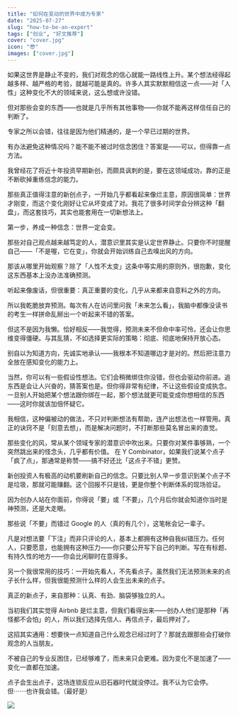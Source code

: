 ```yaml
---
title: "如何在变动的世界中成为专家"
date: "2025-07-27"
slug: "how-to-be-an-expert"
tags: ["创业", "好文推荐"]
cover: "cover.jpg"
icon: "😎"
images: ["cover.jpg"]
---
```

如果这世界是静止不变的，我们对观念的信心就能一路线性上升。某个想法经得起越多样、越严格的考验，就越可能是真的。许多人其实默默相信这一点——对「人性」这种变化不大的领域来说，这么想或许没错。



但对那些会变的东西——也就是几乎所有其他事物——你就不能再这样信任自己的判断了。



专家之所以会错，往往是因为他们精通的，是一个早已过期的世界。



有办法避免这种情况吗？能不能不被过时信念困住？答案是——可以，但得靠一点方法。



我曾经花了将近十年投资早期新创，而颇具讽刺的是，要在这领域成功，靠的正是不断砍掉重练信念的能力。



那些真正值得注意的新创点子，一开始几乎都看起来像烂主意，原因很简单：世界才刚变，而这个变化刚好让它从坏变成了对。我花了很多时间学会分辨这种「翻盘」，而这套技巧，其实也能套用在一切新想法上。



第一步，养成一种信念：世界一定会变。



那些对自己观点越来越笃定的人，潜意识里其实是认定世界静止。只要你不时提醒自己——「不是喔，它在变」，你就会开始训练自己去嗅出风的方向。



那该从哪里开始观察？除了「人性不太变」这条中等实用的原则外，很抱歉，变化这东西基本上没办法准确预测。



听起来像废话，但很重要：真正重要的变化，几乎从来都来自意料之外的方向。



所以我乾脆放弃预测。每次有人在访问里问我「未来怎么看」，我脑中都像没读书的考生一样拼命乱掰出一个听起来不错的答案。



但这不是因为我懒。恰好相反——我觉得，预测未来不但命中率可怜，还会让你思维变得僵硬。与其乱猜，不如选择更实际的策略：彻底、彻底地保持开放心态。



别自以为知道方向，先诚实地承认——我根本不知道哪边才是对的。然后把注意力全放在感知变化的能力上。



当然，你可以有一些假设性想法。它们会稍微绑住你没错，但也会驱动你前进。追东西是会让人兴奋的，猜答案也是。但你得非常有纪律，不让这些假设变成执念。
一旦别人开始把某个想法跟你绑在一起，那个想法就更可能变成你想相信的东西——这时你就该加倍怀疑它。



我相信，这种偏被动的做法，不只对判断想法有帮助，连产出想法也一样管用。真正的诀窍不是「刻意去想」，而是解决问题时，不打断那些莫名冒出来的直觉。



那些变化的风，常从某个领域专家的潜意识中吹出来。只要你对某件事够熟，一个突然跳出来的怪念头，几乎都有价值。
在 Y Combinator，如果我们说某个点子「疯了点」，那通常是称赞——搞不好还比「这点子不错」更赞。



新创投资人有极高的动机要刷新自己的信念。只要比别人早一步意识到某个点子不是垃圾，那就可能赚翻。这个回报不只是钱，更是你整个判断体系的现场验证。



因为创办人站在你面前，你得说「要」或「不要」，几个月后你就会知道你当时是神预测，还是大走眼。



那些说「不要」而错过 Google 的人（真的有几个），这笔帐会记一辈子。



凡是对想法要「下注」而非只评论的人，基本上都拥有这种自我纠错压力。任何人，只要愿意，也能拥有这种压力——你只要公开写下自己的判断。写在有标题、有持久性的地方——你会比闲聊时在意得多。



另一个我很常用的技巧：一开始先看人，不先看点子。虽然我们无法预测未来的点子长什么样，但我很能预测什么样的人会生出未来的点子。



真正的新点子，来自那种：认真、有劲、脑袋够独立的人。



当初我们其实觉得 Airbnb 是烂主意，但我们看得出来——创办人他们是那种「再怪都不会怕」的人，所以我们选择先信人、再信点子，最后押对了。



这招其实通用：想要快一点知道自己什么观念已经过时了？那就去跟那些会打破你观念的人当朋友。



不被自己的专业反困住，已经够难了，而未来只会更难。因为变化不是加速了——变化一直都在加速。



点子会生出点子，这场连锁反应从旧石器时代就没停过。我不认为它会停。
但⋯⋯也许我会错。（最好是）




![](https://prod-files-secure.s3.us-west-2.amazonaws.com/112d0858-5090-4d34-a606-b75eb8d65fd2/46476355-9cf3-4e99-9b7a-3531bc426380/1000202064.png?X-Amz-Algorithm=AWS4-HMAC-SHA256&X-Amz-Content-Sha256=UNSIGNED-PAYLOAD&X-Amz-Credential=ASIAZI2LB466UQ4PJDFW%2F20250818%2Fus-west-2%2Fs3%2Faws4_request&X-Amz-Date=20250818T194442Z&X-Amz-Expires=3600&X-Amz-Security-Token=IQoJb3JpZ2luX2VjEGMaCXVzLXdlc3QtMiJHMEUCIQD07RFZVev5DLalxyZBbQSH7kexJcSaX8KwJtbBi4GV0AIgQOSrgFch3PEiFT3bUIyHkWs6pCNv9wUJgo8Lq400xQMqiAQIrP%2F%2F%2F%2F%2F%2F%2F%2F%2F%2FARAAGgw2Mzc0MjMxODM4MDUiDMIcClN6tQTjbOBXwyrcA94vf06fEH8Fkb4vxoob32UMYnkm4V8ccy2iZOjSQ%2FINp3L2cBdIU0y3DLJZYMkjDmjOZYlky8a9QlE4mu9QIe1xXqHbxNyjfPqbnCOfI4n98bLFLSlbObIqEjvMihS3sV2ZYT6VfNRVSJH8oOibv6WL6YU06q2Abv%2FgPAx835B2%2FQGDP2%2BJRgUnt1nQ50JxaSv4R%2FVsu211dEhcBt8nzUGMD%2BNKESiU2Ht8E0QGLJsx2%2FQpz7%2BvvUb%2B8QBU4rZE9XnVukneiCMXRF%2BcugwWPZ%2FTvBSHtGkVEdhckUzhmnevlRBLlFqMbRC3E2YECk4rG4IqCb%2B56GCS95hiowhJ5jDyNDe81nt4wutIf6RQqwcgZJEjf9oRN4WFpt8hioY3baen5boRedoeX8pGq%2BdE4UTbGN5M3l7KIlAIVRh8IsTW9ER3RpDh7%2Fol5GVC%2BvuoYAp4VjN0HBiHDWgzkqqAIcg4nVUUsYsI7SWWsqN8HV3VXqtjmW%2BZvYmRfqI7MA39UFjSX8204o9Vqptqnu%2BnPMV%2B%2Fjp6cOE8Zg3%2FkVtM0jth9uu0O0RmD5O0Z2Wv%2F8CZ2wLTLg0h4mLd30SCynunCEODcNnC7bDIvg8T0rEnqklVaUTTAkR7FYA45UEyMJn1jcUGOqUBD28yNJmDg51pEL2gHsw%2FJGqa3FOqhd5wYr96RThD%2FZQ9rVgY03Fz9%2Bx0xpotyfanTCmX23f03%2FgI1tti8XCLxQ4z31rpxBS8MVg95YTQx6QdffEB7zgXaBvBJ2Jl5IR077sOzweexW0%2FC6C4NW3I2IxianZCJTosAmagyAa5eucEslD6Z5CHIKyIumQclrSVIOQRAas9ylrtM2SWQ5QMHWYpm1P9&X-Amz-Signature=24c8d7df4868a7c1c87221d7baeee76eb8066fa9063dc1daa94d53689e984f5d&X-Amz-SignedHeaders=host&x-amz-checksum-mode=ENABLED&x-id=GetObject)


